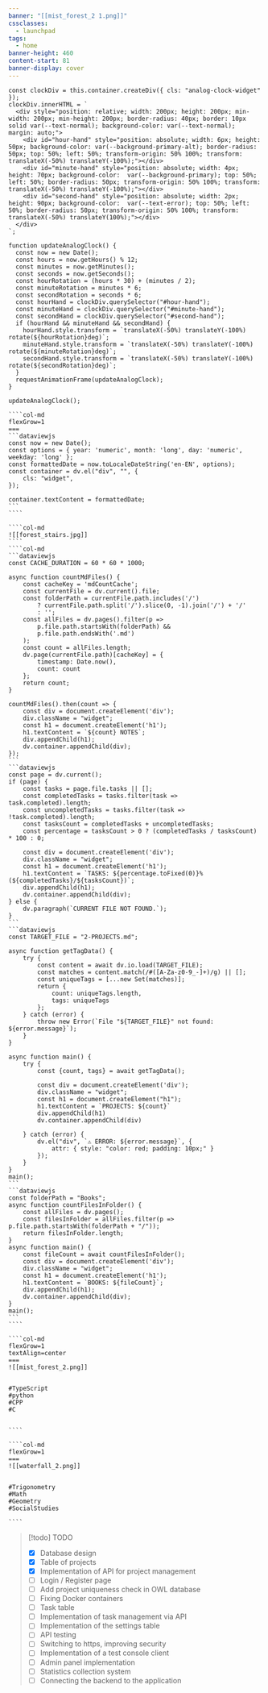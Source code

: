 ```yaml
---
banner: "[[mist_forest_2 1.png]]"
cssclasses:
  - launchpad
tags:
  - home
banner-height: 460
content-start: 81
banner-display: cover
---
```


```dataviewjs
const clockDiv = this.container.createDiv({ cls: "analog-clock-widget" });
clockDiv.innerHTML = `
  <div style="position: relative; width: 200px; height: 200px; min-width: 200px; min-height: 200px; border-radius: 40px; border: 10px solid var(--text-normal); background-color: var(--text-normal); margin: auto;">
    <div id="hour-hand" style="position: absolute; width: 6px; height: 50px; background-color: var(--background-primary-alt); border-radius: 50px; top: 50%; left: 50%; transform-origin: 50% 100%; transform: translateX(-50%) translateY(-100%);"></div>
    <div id="minute-hand" style="position: absolute; width: 4px; height: 70px; background-color:  var(--background-primary); top: 50%; left: 50%; border-radius: 50px; transform-origin: 50% 100%; transform: translateX(-50%) translateY(-100%);"></div>
    <div id="second-hand" style="position: absolute; width: 2px; height: 90px; background-color:  var(--text-error); top: 50%; left: 50%; border-radius: 50px; transform-origin: 50% 100%; transform: translateX(-50%) translateY(100%);"></div>
  </div>
`;

function updateAnalogClock() {
  const now = new Date();
  const hours = now.getHours() % 12;
  const minutes = now.getMinutes();
  const seconds = now.getSeconds();
  const hourRotation = (hours * 30) + (minutes / 2);
  const minuteRotation = minutes * 6;
  const secondRotation = seconds * 6;
  const hourHand = clockDiv.querySelector("#hour-hand");
  const minuteHand = clockDiv.querySelector("#minute-hand");
  const secondHand = clockDiv.querySelector("#second-hand");
  if (hourHand && minuteHand && secondHand) {
    hourHand.style.transform = `translateX(-50%) translateY(-100%) rotate(${hourRotation}deg)`;
    minuteHand.style.transform = `translateX(-50%) translateY(-100%) rotate(${minuteRotation}deg)`;
    secondHand.style.transform = `translateX(-50%) translateY(-100%) rotate(${secondRotation}deg)`;
  }
  requestAnimationFrame(updateAnalogClock);
}

updateAnalogClock();
```

`````col
````col-md
flexGrow=1
===
```dataviewjs
const now = new Date();
const options = { year: 'numeric', month: 'long', day: 'numeric', weekday: 'long' };
const formattedDate = now.toLocaleDateString('en-EN', options);
const container = dv.el("div", "", {
    cls: "widget",
});

container.textContent = formattedDate;
```
````
`````





`````col
````col-md
![[forest_stairs.jpg]]
````
````col-md
```dataviewjs
const CACHE_DURATION = 60 * 60 * 1000;

async function countMdFiles() {
    const cacheKey = 'mdCountCache';
    const currentFile = dv.current().file;
    const folderPath = currentFile.path.includes('/')
        ? currentFile.path.split('/').slice(0, -1).join('/') + '/'
        : '';
    const allFiles = dv.pages().filter(p =>
        p.file.path.startsWith(folderPath) &&
        p.file.path.endsWith('.md')
    );
    const count = allFiles.length;
    dv.page(currentFile.path)[cacheKey] = {
        timestamp: Date.now(),
        count: count
    };
    return count;
}

countMdFiles().then(count => {
    const div = document.createElement('div');
    div.className = "widget";
    const h1 = document.createElement('h1');
    h1.textContent = `${count} NOTES`;
    div.appendChild(h1);
    dv.container.appendChild(div);
});
```
```dataviewjs
const page = dv.current();
if (page) {
    const tasks = page.file.tasks || [];
    const completedTasks = tasks.filter(task => task.completed).length;
    const uncompletedTasks = tasks.filter(task => !task.completed).length;
    const tasksCount = completedTasks + uncompletedTasks;
    const percentage = tasksCount > 0 ? (completedTasks / tasksCount) * 100 : 0;

    const div = document.createElement('div');
    div.className = "widget";
    const h1 = document.createElement('h1');
    h1.textContent = `TASKS: ${percentage.toFixed(0)}% (${completedTasks}/${tasksCount})`;
    div.appendChild(h1);
    dv.container.appendChild(div);
} else {
    dv.paragraph(`CURRENT FILE NOT FOUND.`);
}
```
```dataviewjs
const TARGET_FILE = "2-PROJECTS.md";

async function getTagData() {
    try {
        const content = await dv.io.load(TARGET_FILE);
        const matches = content.match(/#([A-Za-z0-9_-]+)/g) || [];
        const uniqueTags = [...new Set(matches)];
        return {
            count: uniqueTags.length,
            tags: uniqueTags
        };
    } catch (error) {
        throw new Error(`File "${TARGET_FILE}" not found: ${error.message}`);
    }
}

async function main() {
    try {
        const {count, tags} = await getTagData();

        const div = document.createElement('div');
        div.className = "widget";
        const h1 = document.createElement("h1");
        h1.textContent = `PROJECTS: ${count}`
        div.appendChild(h1)
        dv.container.appendChild(div)

    } catch (error) {
        dv.el("div", `⚠️ ERROR: ${error.message}`, {
            attr: { style: "color: red; padding: 10px;" }
        });
    }
}
main();
```
```dataviewjs
const folderPath = "Books";
async function countFilesInFolder() {
    const allFiles = dv.pages();
    const filesInFolder = allFiles.filter(p => p.file.path.startsWith(folderPath + "/"));
    return filesInFolder.length;
}
async function main() {
    const fileCount = await countFilesInFolder();
    const div = document.createElement('div');
    div.className = "widget";
    const h1 = document.createElement('h1');
    h1.textContent = `BOOKS: ${fileCount}`;
    div.appendChild(h1);
    dv.container.appendChild(div);
}
main();
```
````
`````





`````col
````col-md
flexGrow=1
textAlign=center
===
![[mist_forest_2.png]]


#TypeScript
#python
#CPP
#C 


````

````col-md
flexGrow=1
===
![[waterfall_2.png]]


#Trigonometry
#Math
#Geometry
#SocialStudies

````
`````





> [!todo] TODO
>
> - [x] Database design
> - [x] Table of projects
> - [x] Implementation of API for project management
> - [ ] Login / Register page
> - [ ] Add project uniqueness check in OWL database
> - [ ] Fixing Docker containers
> - [ ] Task table
> - [ ] Implementation of task management via API
> - [ ] Implementation of the settings table
> - [ ] API testing
> - [ ] Switching to https, improving security
> - [ ] Implementation of a test console client
> - [ ] Admin panel implementation
> - [ ] Statistics collection system
> - [ ] Connecting the backend to the application
